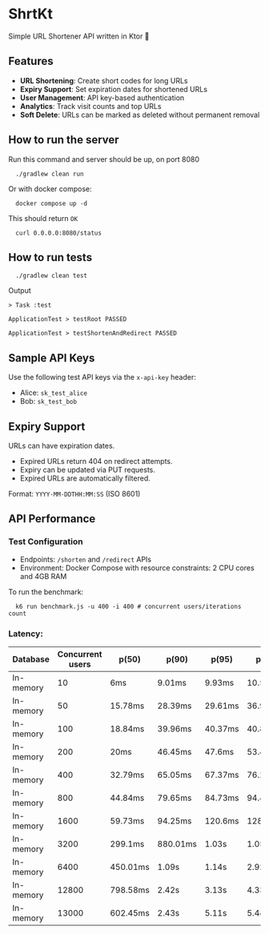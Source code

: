 # ShrtKt

Simple URL Shortener API written in Ktor 🚀

## Features

- **URL Shortening**: Create short codes for long URLs
- **Expiry Support**: Set expiration dates for shortened URLs
- **User Management**: API key-based authentication
- **Analytics**: Track visit counts and top URLs
- **Soft Delete**: URLs can be marked as deleted without permanent removal

## How to run the server

Run this command and server should be up, on port 8080

```shell
  ./gradlew clean run
```

Or with docker compose:

```shell
  docker compose up -d
```

This should return `OK`

```shell
  curl 0.0.0.0:8080/status
```

## How to run tests

```shell
  ./gradlew clean test
```

Output

```text
> Task :test

ApplicationTest > testRoot PASSED

ApplicationTest > testShortenAndRedirect PASSED
```

## Sample API Keys
Use the following test API keys via the `x-api-key` header:

- Alice: `sk_test_alice`
- Bob: `sk_test_bob`

## Expiry Support

URLs can have expiration dates.

- Expired URLs return 404 on redirect attempts.
- Expiry can be updated via PUT requests.
- Expired URLs are automatically filtered.

Format: `YYYY-MM-DDTHH:MM:SS` (ISO 8601)

## API Performance

### Test Configuration

- Endpoints: `/shorten` and `/redirect` APIs
- Environment: Docker Compose with resource constraints: 2 CPU cores and 4GB RAM

To run the benchmark:

```shell 
  k6 run benchmark.js -u 400 -i 400 # concurrent users/iterations count
```

### Latency:

| Database  | Concurrent users | p(50)    | p(90)    | p(95)   | p(99)    | failure % |
|-----------|------------------|----------|----------|---------|----------|-----------|  
| In-memory | 10               | 6ms      | 9.01ms   | 9.93ms  | 10.51ms  | 0%        |
| In-memory | 50               | 15.78ms  | 28.39ms  | 29.61ms | 36.99ms  | 0%        |
| In-memory | 100              | 18.84ms  | 39.96ms  | 40.37ms | 40.89ms  | 0%        |
| In-memory | 200              | 20ms     | 46.45ms  | 47.6ms  | 53.47ms  | 0%        |
| In-memory | 400              | 32.79ms  | 65.05ms  | 67.37ms | 76.23ms  | 0%        |
| In-memory | 800              | 44.84ms  | 79.65ms  | 84.73ms | 94.47ms  | 0%        |
| In-memory | 1600             | 59.73ms  | 94.25ms  | 120.6ms | 128.97ms | 0%        |
| In-memory | 3200             | 299.1ms  | 880.01ms | 1.03s   | 1.05s    | 0%        |
| In-memory | 6400             | 450.01ms | 1.09s    | 1.14s   | 2.92s    | 0%        |
| In-memory | 12800            | 798.58ms | 2.42s    | 3.13s   | 4.33s    | 0%        |
| In-memory | 13000            | 602.45ms | 2.43s    | 5.11s   | 5.44s    | 0.05%     |
